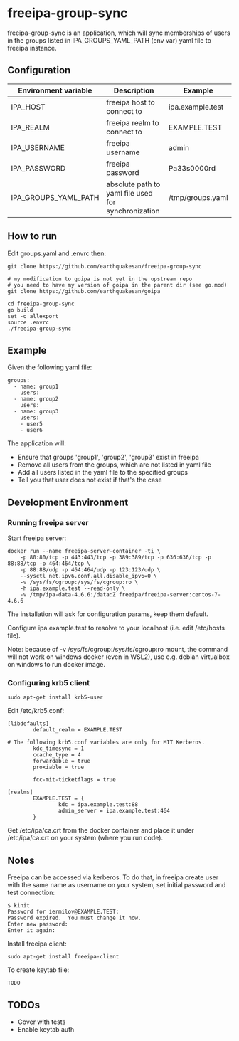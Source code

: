 # freeipa-group-sync

freeipa-group-sync is an application, which will sync memberships of users in the groups listed in IPA_GROUPS_YAML_PATH (env var) yaml file to freeipa instance.

## Configuration

| Environment variable   | Description  | Example   |
|---|---|---|
| IPA_HOST  | freeipa host to connect to  | ipa.example.test |
| IPA_REALM | freeipa realm to connect to  | EXAMPLE.TEST |
| IPA_USERNAME | freeipa username | admin |
| IPA_PASSWORD | freeipa password | Pa33s0000rd |
| IPA_GROUPS_YAML_PATH | absolute path to yaml file used for synchronization | /tmp/groups.yaml |

## How to run

Edit groups.yaml and .envrc then:

```
git clone https://github.com/earthquakesan/freeipa-group-sync

# my modification to goipa is not yet in the upstream repo
# you need to have my version of goipa in the parent dir (see go.mod)
git clone https://github.com/earthquakesan/goipa

cd freeipa-group-sync
go build
set -o allexport
source .envrc
./freeipa-group-sync
```

## Example

Given the following yaml file:

```
groups: 
  - name: group1
    users:
  - name: group2
    users:
  - name: group3
    users:
    - user5
    - user6
```

The application will:
- Ensure that groups 'group1', 'group2', 'group3' exist in freeipa
- Remove all users from the groups, which are not listed in yaml file
- Add all users listed in the yaml file to the specified groups
- Tell you that user does not exist if that's the case

## Development Environment

### Running freeipa server

Start freeipa server:

```
docker run --name freeipa-server-container -ti \
    -p 80:80/tcp -p 443:443/tcp -p 389:389/tcp -p 636:636/tcp -p 88:88/tcp -p 464:464/tcp \
    -p 88:88/udp -p 464:464/udp -p 123:123/udp \
    --sysctl net.ipv6.conf.all.disable_ipv6=0 \
    -v /sys/fs/cgroup:/sys/fs/cgroup:ro \
    -h ipa.example.test --read-only \
    -v /tmp/ipa-data-4.6.6:/data:Z freeipa/freeipa-server:centos-7-4.6.6
```

The installation will ask for configuration params, keep them default.

Configure ipa.example.test to resolve to your localhost (i.e. edit /etc/hosts file).

Note: because of -v /sys/fs/cgroup:/sys/fs/cgroup:ro mount, the command will not work on windows docker (even in WSL2), use e.g. debian virtualbox on windows to run docker image.

### Configuring krb5 client

```
sudo apt-get install krb5-user
```

Edit /etc/krb5.conf:

```
[libdefaults]
        default_realm = EXAMPLE.TEST

# The following krb5.conf variables are only for MIT Kerberos.
        kdc_timesync = 1
        ccache_type = 4
        forwardable = true
        proxiable = true

        fcc-mit-ticketflags = true

[realms]
        EXAMPLE.TEST = {
                kdc = ipa.example.test:88
                admin_server = ipa.example.test:464
        }
```

Get /etc/ipa/ca.crt from the docker container and place it under /etc/ipa/ca.crt on your system (where you run code).


## Notes

Freeipa can be accessed via kerberos. To do that, in freeipa create user with the same name as username on your system, set initial password and test connection:

```
$ kinit
Password for iermilov@EXAMPLE.TEST:
Password expired.  You must change it now.
Enter new password:
Enter it again:
```

Install freeipa client:

```
sudo apt-get install freeipa-client
```

To create keytab file:

```
TODO
```

## TODOs

* Cover with tests
* Enable keytab auth
